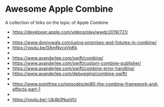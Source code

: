# Awesome Apple Combine
A collection of links on the topic of Apple Combine

* https://developer.apple.com/videos/play/wwdc2019/721/
* 
* https://www.donnywals.com/using-promises-and-futures-in-combine/
* https://youtu.be/0AmNvcxVpKk
* 
* https://www.avanderlee.com/swift/combine/
* https://www.avanderlee.com/swift/custom-combine-publisher/
* https://www.avanderlee.com/swift/combine-error-handling/
* https://www.avanderlee.com/debugging/combine-swift/
* 
* https://www.pointfree.co/episodes/ep80-the-combine-framework-and-effects-part-1
*
* https://youtu.be/-Ub4k0NunVU
